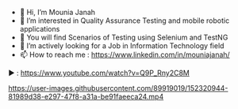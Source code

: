 - 👋 Hi, I’m Mounia Janah
- 👀 I’m interested in Quality Assurance Testing and mobile robotic applications
- 🌱 You will find Scenarios of Testing using Selenium and TestNG
- 💞️ I’m actively looking for a Job in Information Technology field
- 📫 How to reach me : https://www.linkedin.com/in/mouniajanah/

<!---
MoonJanah/MoonJanah is a ✨ special ✨ repository because its `README.md` (this file) appears on your GitHub profile.
You can click the Preview link to take a look at your changes.
--->


▶️ : https://www.youtube.com/watch?v=Q9P_Rny2C8M



https://user-images.githubusercontent.com/89919019/152320944-81989d38-e297-47f8-a31a-be91faeeca24.mp4


